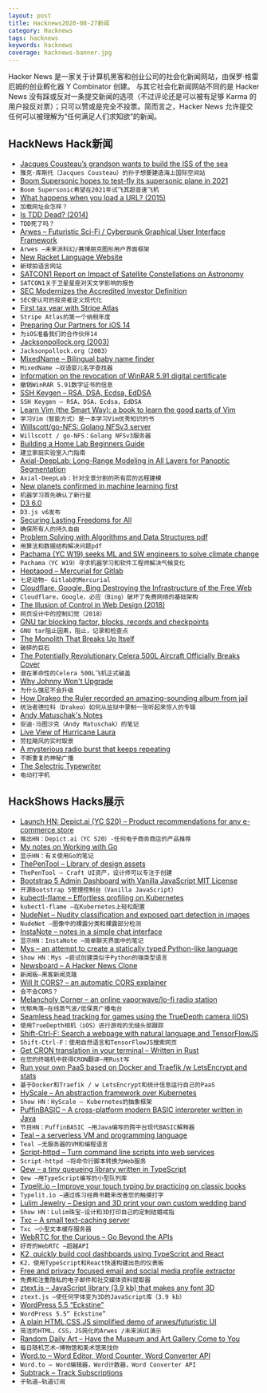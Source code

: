 ```yaml
---
layout: post
title: Hacknews2020-08-27新闻
category: Hacknews
tags: hacknews
keywords: hacknews
coverage: hacknews-banner.jpg
---
```


Hacker News 是一家关于计算机黑客和创业公司的社会化新闻网站，由保罗·格雷厄姆的创业孵化器 Y Combinator 创建。
与其它社会化新闻网站不同的是 Hacker News 没有踩或反对一条提交新闻的选项（不过评论还是可以被有足够 Karma 的用户投反对票）；只可以赞或是完全不投票。简而言之，Hacker News 允许提交任何可以被理解为“任何满足人们求知欲”的新闻。

## HackNews Hack新闻


- [Jacques Cousteau’s grandson wants to build the ISS of the sea](https://www.smithsonianmag.com/innovation/jacques-cousteaus-grandson-wants-to-build-international-space-station-of-the-sea-180975635/)
- `雅克·库斯托（Jacques Cousteau）的孙子想要建造海上国际空间站`
- [Boom Supersonic hopes to test-fly its supersonic plane in 2021](https://www.engadget.com/boom-supersonic-xb-1-2021-130025910.html)
- `Boom Supersonic希望在2021年试飞其超音速飞机`
- [What happens when you load a URL? (2015)](https://danluu.com/navigate-url/)
- `加载网址会怎样？ `
- [Is TDD Dead? (2014)](https://martinfowler.com/articles/is-tdd-dead/)
- `TDD死了吗？`
- [Arwes – Futuristic Sci-Fi / Cyberpunk Graphical User Interface Framework](https://arwes.dev)
- `Arwes –未来派科幻/赛博朋克图形用户界面框架`
- [New Racket Language Website](https://racket-lang.org/)
- `新球拍语言网站`
- [SATCON1 Report on Impact of Satellite Constellations on Astronomy](https://noirlab.edu/public/products/techdocs/techdoc003/)
- `SATCON1关于卫星星座对天文学影响的报告`
- [SEC Modernizes the Accredited Investor Definition](https://www.sec.gov/news/press-release/2020-191)
- `SEC使认可的投资者定义现代化`
- [First tax year with Stripe Atlas](https://tryhexadecimal.com/journal/business-taxes)
- `Stripe Atlas的第一个纳税年度`
- [Preparing Our Partners for iOS 14](https://www.facebook.com/business/news/preparing-our-partners-for-ios-14-launch/)
- `为iOS准备我们的合作伙伴14`
- [Jacksonpollock.org (2003)](https://jacksonpollock.org/)
- `Jacksonpollock.org（2003）`
- [MixedName – Bilingual baby name finder](https://mixedname.com/)
- `MixedName –双语婴儿名字查找器`
- [Information on the revocation of WinRAR 5.91 digital certificate](https://www.rarlab.com/revoked591.html)
- `撤销WinRAR 5.91数字证书的信息`
- [SSH Keygen – RSA, DSA, Ecdsa, EdDSA](https://gravitational.com/blog/comparing-ssh-keys/)
- `SSH Keygen – RSA，DSA，Ecdsa，EdDSA`
- [Learn Vim (the Smart Way): a book to learn the good parts of Vim](https://github.com/iggredible/Learn-Vim)
- `学习Vim（智能方式）是一本学习Vim优秀知识的书`
- [Willscott/go-NFS: Golang NFSv3 server](https://github.com/willscott/go-nfs/)
- `Willscott / go-NFS：Golang NFSv3服务器`
- [Building a Home Lab Beginners Guide](https://haydenjames.io/home-lab-beginners-guide-hardware/)
- `建立家庭实验室入门指南`
- [Axial-DeepLab: Long-Range Modeling in All Layers for Panoptic Segmentation](https://ai.googleblog.com/2020/08/axial-deeplab-long-range-modeling-in.html)
- `Axial-DeepLab：针对全景分割的所有层的远程建模`
- [New planets confirmed in machine learning first](https://phys.org/news/2020-08-planets-machine.html)
- `机器学习首先确认了新行星`
- [D3 6.0](https://github.com/d3/d3/blob/master/CHANGES.md)
- `D3.js v6发布`
- [Securing Lasting Freedoms for All](https://www.epicgames.com/site/en-US/fortnite-mega-drop-faq)
- `确保所有人的持久自由`
- [Problem Solving with Algorithms and Data Structures pdf](https://www.cs.auckland.ac.nz/compsci105s1c/resources/ProblemSolvingwithAlgorithmsandDataStructures.pdf)
- `用算法和数据结构解决问题pdf`
- [Pachama (YC W19) seeks ML and SW engineers to solve climate change](https://jobs.lever.co/pachama)
- `Pachama（YC W19）寻求机器学习和软件工程师解决气候变化`
- [Heptapod – Mercurial for Gitlab](https://heptapod.net)
- `七足动物– Gitlab的Mercurial`
- [Cloudflare, Google, Bing Destroying the Infrastructure of the Free Web](http://gigablast.com/blog.html)
- `Cloudflare，Google，必应（Bing）破坏了免费网络的基础架构`
- [The Illusion of Control in Web Design (2018)](https://alistapart.com/article/the-illusion-of-control-in-web-design/)
- `网页设计中的控制幻觉（2018）`
- [GNU tar blocking factor, blocks, records and checkpoints](https://finch.am/projects/tar/)
- `GNU tar阻止因素，阻止，记录和检查点`
- [The Monolith That Breaks Up Itself](https://medium.com/rebellion-defense/the-monolith-that-breaks-up-itself-c9513c732367)
- `破碎的巨石`
- [The Potentially Revolutionary Celera 500L Aircraft Officially Breaks Cover](https://www.thedrive.com/the-war-zone/36016/the-potentially-revolutionary-celera-500l-officially-breaks-cover)
- `潜在革命性的Celera 500L飞机正式破盖`
- [Why Johnny Won't Upgrade](https://jacquesmattheij.com/why-johnny-wont-upgrade/)
- `为什么强尼不会升级`
- [How Drakeo the Ruler recorded an amazing-sounding album from jail](https://pitchfork.com/thepitch/how-drakeo-the-ruler-recorded-thank-you-for-using-gtl-from-jail-joogszn-interview/)
- `统治者德拉科（Drakeo）如何从监狱中录制一张听起来惊人的专辑`
- [Andy Matuschak's Notes](https://notes.andymatuschak.org/About_these_notes)
- `安迪·马图沙克（Andy Matuschak）的笔记`
- [Live View of Hurricane Laura](https://www.windy.com/?28.695,-93.082,7)
- `劳拉飓风的实时取景`
- [A mysterious radio burst that keeps repeating](https://www.sciencealert.com/right-on-schedule-a-repeating-fast-radio-burst-has-woken-up)
- `不断重复的神秘广播`
- [The Selectric Typewriter](https://www.ibm.com/ibm/history/ibm100/us/en/icons/selectric/)
- `电动打字机`


## HackShows Hacks展示

- [Launch HN: Depict.ai (YC S20) – Product recommendations for any e-commerce store](item?id=24252408)
- `推出HN：Depict.ai（YC S20）-任何电子商务商店的产品推荐`
- [ My notes on Working with Go](https://github.com/betty200744/ultimate-go)
- `显示HN：有关使用Go的笔记`
- [ ThePenTool – Library of design assets](https://thepentool.co)
- `ThePenTool – Craft UI资产，设计师可以专注于创建`
- [ Bootstrap 5 Admin Dashboard with Vanilla JavaScript MIT License](https://github.com/themesberg/volt-bootstrap-5-dashboard)
- `开源Bootstrap 5管理控制台（Vanilla JavaScript）`
- [ kubectl-flame – Effortless profiling on Kubernetes](https://github.com/VerizonMedia/kubectl-flame)
- `kubectl-flame –在Kubernetes上轻松配置`
- [ NudeNet – Nudity classification and exposed part detection in images](https://github.com/notAI-tech/NudeNet/)
- `NudeNet –图像中的裸露分类和裸露部分检测`
- [ InstaNote – notes in a simple chat interface](https://www.instanote.io/)
- `显示HN：InstaNote –简单聊天界面中的笔记`
- [ Mys – an attempt to create a statically typed Python-like language](https://github.com/eerimoq/mys)
- `Show HN：Mys –尝试创建类似于Python的强类型语言`
- [ Newsboard – A Hacker News Clone](http://newsboard.robdelacruz.com/)
- `新闻板–黑客新闻克隆`
- [ Will It CORS? – an automatic CORS explainer](http://willitcors.com)
- `会不会CORS？ `
- [ Melancholy Corner – an online vaporwave/lo-fi radio station](https://melancholy.xyz/)
- `忧郁角落–在线蒸气波/低保真广播电台`
- [ Seamless head tracking for games using the TrueDepth camera (iOS)](http://www.inflightassistant.com/smoothtrack/index.html)
- `使用TrueDepth相机（iOS）进行游戏的无缝头部跟踪`
- [ Shift-Ctrl-F: Search a webpage with natural language and TensorFlowJS](https://github.com/model-zoo/shift-ctrl-f)
- `Shift-Ctrl-F：使用自然语言和TensorFlowJS搜索网页`
- [ Get CRON translation in your terminal – Written in Rust](https://github.com/bufrsh/cron)
- `在您的终端机中获得CRON翻译–用Rust写`
- [ Run your own PaaS based on Docker and Traefik /w LetsEncrypt and stats](https://github.com/almarklein/mypaas)
- `基于Docker和Traefik / w LetsEncrypt和统计信息运行自己的PaaS`
- [ HyScale – An abstraction framework over Kubernetes](https://github.com/hyscale/hyscale)
- `Show HN：HyScale – Kubernetes的抽象框架`
- [ PuffinBASIC – A cross-platform modern BASIC interpreter written in Java](item?id=24265387)
- `节目HN：PuffinBASIC –用Java编写的跨平台现代BASIC解释器`
- [ Teal – a serverless VM and programming language](https://www.condense9.com/)
- `Teal –无服务器的VM和编程语言`
- [ Script-httpd – Turn command line scripts into web services](https://github.com/beefsack/script-httpd/)
- `Script-httpd –将命令行脚本转换为Web服务`
- [ Qew – a tiny queueing library written in TypeScript](https://github.com/Arrow7000/qew)
- `Qew –用TypeScript编写的小型队列库`
- [ Typelit.io – Improve your touch typing by practicing on classic books](https://typelit.io/)
- `Typelit.io –通过练习经典书籍来改善您的触摸打字`
- [ Lulim Jewelry – Design and 3D print your own custom wedding band](https://lulimjewelry.com)
- `Show HN：Lulim珠宝–设计和3D打印自己的定制结婚戒指`
- [ Txc – A small text-caching server](https://github.com/bindh3x/txc)
- `Txc –小型文本缓存服务器`
- [ WebRTC for the Curious – Go Beyond the APIs](https://webrtcforthecurious.com/)
- `好奇的WebRTC –超越API`
- [ K2, quickly build cool dashboards using TypeScript and React](http://k2.emumba.com)
- `K2，使用TypeScript和React快速构建出色的仪表板`
- [ Free and privacy focused email and social media profile extractor](https://www.growthhunt.io/)
- `免费和注重隐私的电子邮件和社交媒体资料提取器`
- [ ztext.js – JavaScript library (3.9 kb) that makes any font 3D](https://bennettfeely.com/ztext/)
- `ztext.js –使任何字体变为3D的JavaScript库（3.9 kb）`
- [ WordPress 5.5 “Eckstine”](https://wordpress.org/news/)
- `WordPress 5.5“ Eckstine”`
- [ A plain HTML,CSS,JS simplified demo of arwes/futuristic UI](https://github.com/ivanceras/futureostech)
- `简洁的HTML，CSS，JS简化的Arwes /未来派UI演示`
- [ Random Daily Art – Have the Museum and Art Gallery Come to You](https://randomdailyart.com)
- `每日随机艺术–博物馆和美术馆来找你`
- [ Word.to – Word Editor, Word Counter, Word Converter API](https://word.to)
- `Word.to – Word编辑器，Word计数器，Word Converter API`
- [ Subtrack – Track Subscriptions](https://subtrack.vercel.app/)
- `子轨道–轨道订阅`

